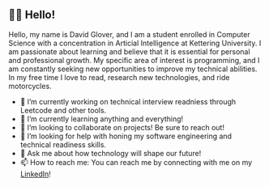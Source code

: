 ## 👋🏽 Hello! 

Hello, my name is David Glover, and I am a student enrolled in Computer Science with a concentration in Articial Intelligence at Kettering University. I am passionate about learning and believe that it is essential for personal and professional growth. My specific area of interest is programming, and I am constantly seeking new opportunities to improve my technical abilities. In my free time I love to read, research new technologies, and ride motorcycles.


- 🔭 I’m currently working on technical interview readniess through Leetcode and other tools.
- 🌱 I’m currently learning anything and everything!
- 👯 I’m looking to collaborate on projects! Be sure to reach out!
- 🤔 I’m looking for help with honing my software engineering and technical readiness skills.
- 💬 Ask me about how technology will shape our future!
- 📫 How to reach me: You can reach me by connecting with me on my [LinkedIn](https://www.linkedin.com/in/david-glover-jr/)! 


<br />





